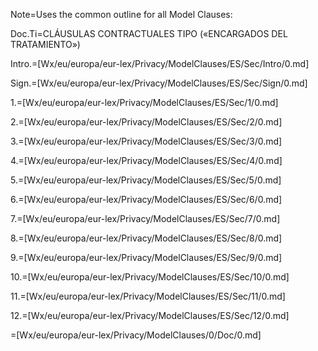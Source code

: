 Note=Uses the common outline for all Model Clauses:

Doc.Ti=CLÁUSULAS CONTRACTUALES TIPO («ENCARGADOS DEL TRATAMIENTO»)

Intro.=[Wx/eu/europa/eur-lex/Privacy/ModelClauses/ES/Sec/Intro/0.md]

Sign.=[Wx/eu/europa/eur-lex/Privacy/ModelClauses/ES/Sec/Sign/0.md]

1.=[Wx/eu/europa/eur-lex/Privacy/ModelClauses/ES/Sec/1/0.md]

2.=[Wx/eu/europa/eur-lex/Privacy/ModelClauses/ES/Sec/2/0.md]

3.=[Wx/eu/europa/eur-lex/Privacy/ModelClauses/ES/Sec/3/0.md]

4.=[Wx/eu/europa/eur-lex/Privacy/ModelClauses/ES/Sec/4/0.md]

5.=[Wx/eu/europa/eur-lex/Privacy/ModelClauses/ES/Sec/5/0.md]

6.=[Wx/eu/europa/eur-lex/Privacy/ModelClauses/ES/Sec/6/0.md]

7.=[Wx/eu/europa/eur-lex/Privacy/ModelClauses/ES/Sec/7/0.md]

8.=[Wx/eu/europa/eur-lex/Privacy/ModelClauses/ES/Sec/8/0.md]

9.=[Wx/eu/europa/eur-lex/Privacy/ModelClauses/ES/Sec/9/0.md]

10.=[Wx/eu/europa/eur-lex/Privacy/ModelClauses/ES/Sec/10/0.md]

11.=[Wx/eu/europa/eur-lex/Privacy/ModelClauses/ES/Sec/11/0.md]

12.=[Wx/eu/europa/eur-lex/Privacy/ModelClauses/ES/Sec/12/0.md]

=[Wx/eu/europa/eur-lex/Privacy/ModelClauses/0/Doc/0.md]
